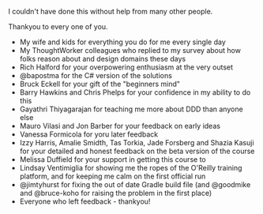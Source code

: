 I couldn't have done this without help from many other people.  

Thankyou to every one of you.

* My wife and kids for everything you do for me every single day
* My ThoughtWorker colleagues who replied to my survey about how folks reason about and design domains these days
* Rich Halford for your overpowering enthusiasm at the very outset
* @bapostma for the C# version of the solutions
* Bruck Eckell for your gift of the "beginners mind"
* Barry Hawkins and Chris Phelps for your confidence in my ability to do this
* Gayathri Thiyagarajan for teaching me more about DDD than anyone else 
* Mauro Vilasi and Jon Barber for your feedback on early ideas
* Vanessa Formicola for yoru later feedback
* Izzy Harris, Amalie Smidth, Tas Torkia, Jade Forsberg and Shazia Kasuji for your detailed and honest feedback on the beta version of the course
* Melissa Duffield for your support in getting this course to 
* Lindsay Ventimiglia for showing me the ropes of the O'Reilly training platform, and for keeping me calm on the first official run
* @jimtyhurst for fixing the out of date Gradle build file (and @goodmike and @bruce-koho for raising the problem in the first place)
* Everyone who left feedback - thankyou!
